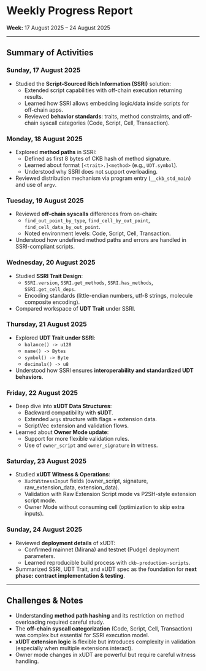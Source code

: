 # Weekly Progress Report  

**Week:** 17 August 2025 – 24 August 2025  


---

## Summary of Activities  

### Sunday, 17 August 2025  
- Studied the **Script-Sourced Rich Information (SSRI)** solution:  
  - Extended script capabilities with off-chain execution returning results.  
  - Learned how SSRI allows embedding logic/data inside scripts for off-chain apps.  
  - Reviewed **behavior standards**: traits, method constraints, and off-chain syscall categories (Code, Script, Cell, Transaction).  

### Monday, 18 August 2025  
- Explored **method paths** in SSRI:  
  - Defined as first 8 bytes of CKB hash of method signature.  
  - Learned about format `[<trait>.]<method>` (e.g., `UDT.symbol`).  
  - Understood why SSRI does not support overloading.  
- Reviewed distribution mechanism via program entry (`__ckb_std_main`) and use of `argv`.  

### Tuesday, 19 August 2025  
- Reviewed **off-chain syscalls** differences from on-chain:  
  - `find_out_point_by_type`, `find_cell_by_out_point`, `find_cell_data_by_out_point`.  
  - Noted environment levels: Code, Script, Cell, Transaction.  
- Understood how undefined method paths and errors are handled in SSRI-compliant scripts.  

### Wednesday, 20 August 2025  
- Studied **SSRI Trait Design**:  
  - `SSRI.version`, `SSRI.get_methods`, `SSRI.has_methods`, `SSRI.get_cell_deps`.  
  - Encoding standards (little-endian numbers, utf-8 strings, molecule composite encoding).  
- Compared workspace of **UDT Trait** under SSRI.  

### Thursday, 21 August 2025  
- Explored **UDT Trait under SSRI**:  
  - `balance() -> u128`  
  - `name() -> Bytes`  
  - `symbol() -> Byte`  
  - `decimals() -> u8`  
- Understood how SSRI ensures **interoperability and standardized UDT behaviors**.  

### Friday, 22 August 2025  
- Deep dive into **xUDT Data Structures**:  
  - Backward compatibility with **sUDT**.  
  - Extended `args` structure with flags + extension data.  
  - ScriptVec extension and validation flows.  
- Learned about **Owner Mode update**:  
  - Support for more flexible validation rules.  
  - Use of `owner_script` and `owner_signature` in witness.  

### Saturday, 23 August 2025  
- Studied **xUDT Witness & Operations**:  
  - `XudtWitnessInput` fields (owner_script, signature, raw_extension_data, extension_data).  
  - Validation with Raw Extension Script mode vs P2SH-style extension script mode.  
  - Owner Mode without consuming cell (optimization to skip extra inputs).  

### Sunday, 24 August 2025  
- Reviewed **deployment details** of xUDT:  
  - Confirmed mainnet (Mirana) and testnet (Pudge) deployment parameters.  
  - Learned reproducible build process with `ckb-production-scripts`.  
- Summarized SSRI, UDT Trait, and xUDT spec as the foundation for **next phase: contract implementation & testing**.  

---

## Challenges & Notes  

- Understanding **method path hashing** and its restriction on method overloading required careful study.  
- The **off-chain syscall categorization** (Code, Script, Cell, Transaction) was complex but essential for SSRI execution model.  
- **xUDT extension logic** is flexible but introduces complexity in validation (especially when multiple extensions interact).  
- Owner mode changes in xUDT are powerful but require careful witness handling.  


